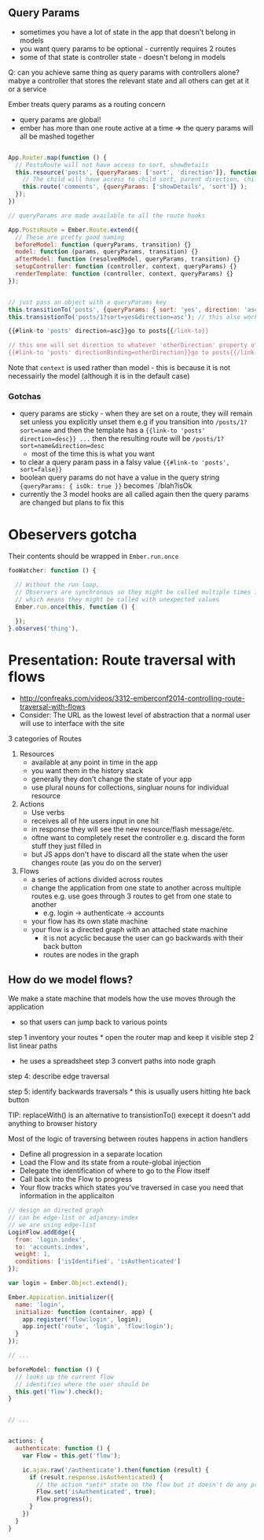 ## Query Params

- sometimes you have a lot of state in the app that doesn't belong in models
- you want query params to be optional - currently requires 2 routes
- some of that state is controller state - doesn't belong in models

Q: can you achieve same thing as query params with controllers alone? mabye a
controller that stores the relevant state and all others can get at it or a
service

Ember treats query params as a routing concern

- query params are global!
- ember has more than one route active at a time => the query params will all be
  mashed together

```javascript

App.Router.map(function () {
  // PostsRoute will not have access to sort, showDetails
  this.resource('posts', {queryParams: ['sort', 'direction']}, function () {
    // The child will have access to child sort, parent direction, child showDetails
    this.route('comments', {queryParams: ['showDetails', 'sort']} );
  });
})

// queryParams are made available to all the route hooks

App.PostsRoute = Ember.Route.extend({
  // These are pretty good naming
  beforeModel: function (queryParams, transition) {}
  model: function (params, queryParams, transition) {}
  afterModel: function (resolvedModel, queryParams, transition) {}
  setupController: function (controller, context, queryParams) {}
  renderTemplate: function (controller, context, queryParams) {}
});


// just pass an object with a queryParams key
this.transitionTo('posts', {queryParams: { sort: 'yes', direction: 'asc'}});
this.transistionTo('posts/1?sort=yes&direction=asc'); // this also works

{{#link-to 'posts' direction=asc}}go to posts{{/link-to}}

// this one will set direction to whatever 'otherDirection' property of controller is
{{#link-to 'posts' directionBinding=otherDirection}}go to posts{{/link-to}}
```

Note that `context` is used rather than model - this is because it is not
necessairly the model (although it is in the default case)

### Gotchas

- query params are sticky - when they are set on a route, they will remain set
  unless you explicitly unset them e.g if you transition into
  `/posts/1?sort=name` and then the template has a
  `{{link-to 'posts' direction=desc}} ...` then the resulting route will be
  `/posts/1?sort=name&direction=desc`
    - most of the time this is what you want
- to clear a query param pass in a falsy value
  `{{#link-to 'posts', sort=false}}`
- boolean query params do not have a value in the query string
  `{queryParams: { isOk: true }}` becomes `/blah?isOk
- currently the 3 model hooks are all called again then the query params are
  changed but plans to fix this

# Obeservers gotcha

Their contents should be wrapped in `Ember.run.once`

```javascript
fooWatcher: function () {

  // Without the run loop,
  // Observers are synchronous so they might be called multiple times in a single run loop
  // which means they might be called with unexpected values
  Ember.run.once(this, function () {

  });
}.observes('thing'),
```

# Presentation: Route traversal with flows

- http://confreaks.com/videos/3312-emberconf2014-controlling-route-traversal-with-flows
- Consider: The URL as the lowest level of abstraction that a normal user will
  use to interface with the site

3 categories of Routes

1. Resources
    - available at any point in time in the app
    - you want them in the history stack
    - generally they don't change the state of your app
    - use plural nouns for collections, singluar nouns for individual resource
2. Actions
    - Use verbs
    - receives all of hte users input in one hit
    - in response they will see the new resource/flash message/etc.
    - oftne want to completely reset the controller e.g. discard the form stuff
      they just filled in
    - but JS apps don't have to discard all the state when the user changes
      route (as you do on the server)
3. Flows
    - a series of actions divided across routes
    - change the application from one state to another across multiple routes
      e.g. use goes through 3 routes to get from one state to another
        - e.g. login -> authenticate -> accounts
    - your flow has its own state machine
    - your flow is a directed graph with an attached state machine
        - it is not acyclic because the user can go backwards with their back
          button
        - routes are nodes in the graph

## How do we model flows?

We make a state machine that models how the use moves through the application

- so that users can jump back to various points

step 1 inventory your routes \* open the router map and keep it visible step 2
list linear paths

- he uses a spreadsheet step 3 convert paths into node graph

step 4: describe edge traversal

step 5: identify backwards traversals \* this is usually users hitting hte back
button

TIP: replaceWith() is an alternative to transistionTo() execept it doesn't add
anything to browser history

Most of the logic of traversing between routes happens in action handlers

- Define all progression in a separate location
- Load the Flow and its state from a route-global injection
- Delegate the identification of where to go to the Flow itself
- Call back into the Flow to progress
- Your flow tracks which states you've traversed in case you need that
  information in the applicaiton

```javascript
// design an directed graph
// can be edge-list or adjancey-index
// we are using edge-list
LoginFlow.addEdge({
  from: 'login.index',
  to: 'accounts.index',
  weight: 1,
  conditions: ['isIdentified', 'isAuthenticated']
});

var login = Ember.Object.extend();

Ember.Appication.initializer({
  name: 'login',
  initialize: function (container, app) {
    app.register('flow:login', login);
    app.inject('route', 'login', 'flow:login');
  }
});

// ...

beforeModel: function () {
  // looks up the current flow
  // identifies where the user should be
  this.get('flow').check();
}


// ...


actions: {
  authenticate: function () {
    var Flow = this.get('flow');

    ic.ajax.raw('/authenticate').then(function (result) {
      if (result.response.isAuthenticated) {
        // the action *sets* state on the flow but it doesn't do any processing
        Flow.set('isAuthenticated', true);
        Flow.progress();
      }
    })
  }
}

```
